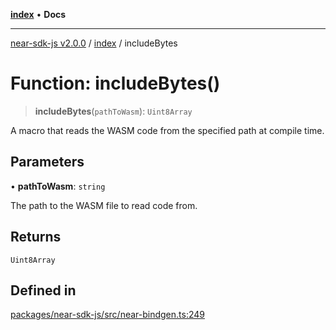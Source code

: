[**index**](../README.md) • **Docs**

***

[near-sdk-js v2.0.0](../../packages.md) / [index](../README.md) / includeBytes

# Function: includeBytes()

> **includeBytes**(`pathToWasm`): `Uint8Array`

A macro that reads the WASM code from the specified path at compile time.

## Parameters

• **pathToWasm**: `string`

The path to the WASM file to read code from.

## Returns

`Uint8Array`

## Defined in

[packages/near-sdk-js/src/near-bindgen.ts:249](https://github.com/dim-daskalov/near-sdk-js/blob/d666013bbb17e79dbf6b4425d4bac78f40b0804c/packages/near-sdk-js/src/near-bindgen.ts#L249)
